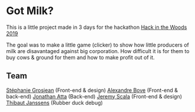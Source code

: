 # Got Milk?

This is a little project made in 3 days for the hackathon [Hack in the Woods 2019](http://www.hackinthewoods.be/)

The goal was to make a little game (clicker) to show how little producers of milk are disavantaged against big corporation. How difficult it is for them to buy cows & ground for them and how to make profit out of it.

## Team
[Stéphanie Grosjean](https://github.com/grosjeanstephanie) (Front-end & design)
[Alexandre Bove](https://github.com/bovealexandre) (Front-end & back-end)
[Jonathan Atta](https://github.com/Laodeus) (Back-end)
[Jeremy Scala](https://github.com/scalajeremy) (Front-end & design)
[Thibaut Janssens](https://github.com/ThibautJanssens) (Rubber duck debug)